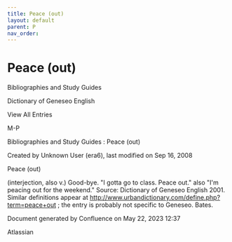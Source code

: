```yaml
---
title: Peace (out)
layout: default
parent: P
nav_order:
---
```


# Peace (out)

Bibliographies and Study Guides

Dictionary of Geneseo English

View All Entries

M-P

Bibliographies and Study Guides : Peace (out)

Created by  Unknown User (era6), last modified on Sep 16, 2008

Peace (out)

(interjection, also v.) Good-bye. &quot;I gotta go to class. Peace out.&quot; also &quot;I'm peacing out for the weekend.&quot; Source: Dictionary of Geneseo English 2001. Similar definitions appear at http://www.urbandictionary.com/define.php?term=peace+out ; the entry is probably not specific to Geneseo. Bates.

Document generated by Confluence on May 22, 2023 12:37

Atlassian
